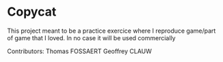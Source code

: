 # Copycat
This project meant to be a practice exercice where I reproduce game/part of game that I loved. In no case it will be used commercially

Contributors:
Thomas FOSSAERT
Geoffrey CLAUW
